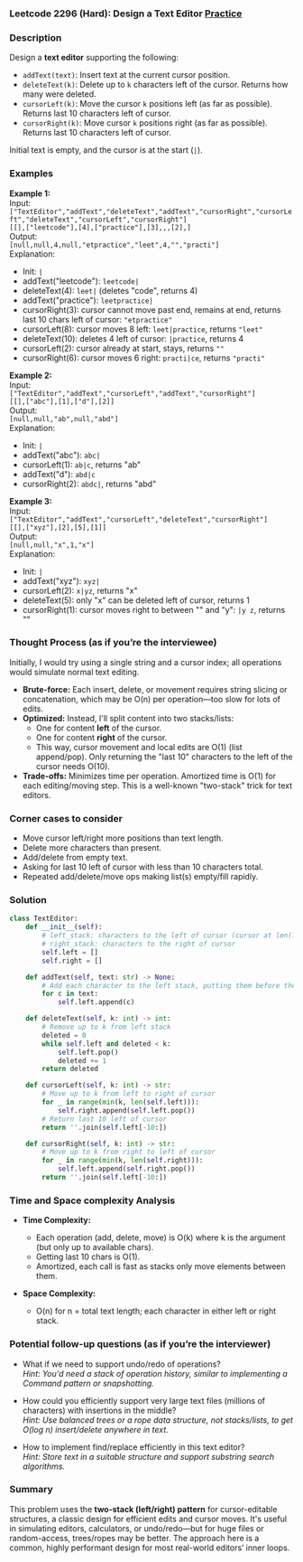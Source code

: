 ### Leetcode 2296 (Hard): Design a Text Editor [Practice](https://leetcode.com/problems/design-a-text-editor)

### Description  
Design a **text editor** supporting the following:
- `addText(text)`: Insert text at the current cursor position.
- `deleteText(k)`: Delete up to `k` characters left of the cursor. Returns how many were deleted.
- `cursorLeft(k)`: Move the cursor `k` positions left (as far as possible). Returns last 10 characters left of cursor.
- `cursorRight(k)`: Move cursor `k` positions right (as far as possible). Returns last 10 characters left of cursor.

Initial text is empty, and the cursor is at the start (`|`).

### Examples  

**Example 1:**  
Input:  
`["TextEditor","addText","deleteText","addText","cursorRight","cursorLeft","deleteText","cursorLeft","cursorRight"]`  
`[[],["leetcode"],[4],["practice"],[3],,,[2],]`  
Output:  
`[null,null,4,null,"etpractice","leet",4,"","practi"]`  
Explanation:  
- Init: `|`  
- addText("leetcode"): `leetcode|`  
- deleteText(4): `leet|` (deletes "code", returns 4)  
- addText("practice"): `leetpractice|`  
- cursorRight(3): cursor cannot move past end, remains at end, returns last 10 chars left of cursor: `"etpractice"`  
- cursorLeft(8): cursor moves 8 left: `leet|practice`, returns `"leet"`  
- deleteText(10): deletes 4 left of cursor: `|practice`, returns 4  
- cursorLeft(2): cursor already at start, stays, returns `""`  
- cursorRight(6): cursor moves 6 right: `practi|ce`, returns `"practi"`

**Example 2:**  
Input:  
`["TextEditor","addText","cursorLeft","addText","cursorRight"]`  
`[[],["abc"],[1],["d"],[2]]`  
Output:  
`[null,null,"ab",null,"abd"]`  
Explanation:  
- Init: `|`  
- addText("abc"): `abc|`  
- cursorLeft(1): `ab|c`, returns "ab"  
- addText("d"): `abd|c`  
- cursorRight(2): `abdc|`, returns "abd"

**Example 3:**  
Input:  
`["TextEditor","addText","cursorLeft","deleteText","cursorRight"]`  
`[[],["xyz"],[2],[5],[1]]`  
Output:  
`[null,null,"x",1,"x"]`  
Explanation:  
- Init: `|`  
- addText("xyz"): `xyz|`  
- cursorLeft(2): `x|yz`, returns "x"  
- deleteText(5): only "x" can be deleted left of cursor, returns 1  
- cursorRight(1): cursor moves right to between "" and "y": `|y z`, returns ""

### Thought Process (as if you’re the interviewee)  
Initially, I would try using a single string and a cursor index; all operations would simulate normal text editing.  
- **Brute-force:** Each insert, delete, or movement requires string slicing or concatenation, which may be O(n) per operation—too slow for lots of edits.
- **Optimized:** Instead, I'll split content into two stacks/lists:
    - One for content **left** of the cursor.
    - One for content **right** of the cursor.
  - This way, cursor movement and local edits are O(1) (list append/pop). Only returning the "last 10" characters to the left of the cursor needs O(10).
- **Trade-offs:** Minimizes time per operation. Amortized time is O(1) for each editing/moving step. This is a well-known "two-stack" trick for text editors.

### Corner cases to consider  
- Move cursor left/right more positions than text length.
- Delete more characters than present.
- Add/delete from empty text.
- Asking for last 10 left of cursor with less than 10 characters total.
- Repeated add/delete/move ops making list(s) empty/fill rapidly.

### Solution

```python
class TextEditor:
    def __init__(self):
        # left_stack: characters to the left of cursor (cursor at len(left_stack))
        # right_stack: characters to the right of cursor
        self.left = []
        self.right = []

    def addText(self, text: str) -> None:
        # Add each character to the left stack, putting them before the cursor
        for c in text:
            self.left.append(c)

    def deleteText(self, k: int) -> int:
        # Remove up to k from left stack
        deleted = 0
        while self.left and deleted < k:
            self.left.pop()
            deleted += 1
        return deleted

    def cursorLeft(self, k: int) -> str:
        # Move up to k from left to right of cursor
        for _ in range(min(k, len(self.left))):
            self.right.append(self.left.pop())
        # Return last 10 left of cursor
        return ''.join(self.left[-10:])

    def cursorRight(self, k: int) -> str:
        # Move up to k from right to left of cursor
        for _ in range(min(k, len(self.right))):
            self.left.append(self.right.pop())
        return ''.join(self.left[-10:])
```

### Time and Space complexity Analysis  

- **Time Complexity:**  
  - Each operation (add, delete, move) is O(k) where k is the argument (but only up to available chars).
  - Getting last 10 chars is O(1).
  - Amortized, each call is fast as stacks only move elements between them.

- **Space Complexity:**  
  - O(n) for n = total text length; each character in either left or right stack.

### Potential follow-up questions (as if you’re the interviewer)  

- What if we need to support undo/redo of operations?  
  *Hint: You'd need a stack of operation history, similar to implementing a Command pattern or snapshotting.*

- How could you efficiently support very large text files (millions of characters) with insertions in the middle?  
  *Hint: Use balanced trees or a rope data structure, not stacks/lists, to get O(log n) insert/delete anywhere in text.*

- How to implement find/replace efficiently in this text editor?  
  *Hint: Store text in a suitable structure and support substring search algorithms.*

### Summary
This problem uses the **two-stack (left/right) pattern** for cursor-editable structures, a classic design for efficient edits and cursor moves. It's useful in simulating editors, calculators, or undo/redo—but for huge files or random-access, trees/ropes may be better. The approach here is a common, highly performant design for most real-world editors’ inner loops.